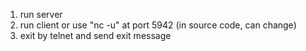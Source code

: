 1) run server
2) run client or use "nc -u" at port 5942 (in source code, can change)
3) exit by telnet and send exit message
